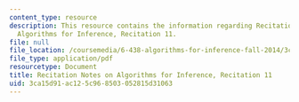 ```yaml
---
content_type: resource
description: This resource contains the information regarding Recitation Notes on
  Algorithms for Inference, Recitation 11.
file: null
file_location: /coursemedia/6-438-algorithms-for-inference-fall-2014/3ca15d91ac125c968503052815d31063_MIT6_438F14_rec11.pdf
file_type: application/pdf
resourcetype: Document
title: Recitation Notes on Algorithms for Inference, Recitation 11
uid: 3ca15d91-ac12-5c96-8503-052815d31063
---
```

